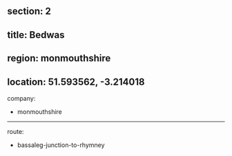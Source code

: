 section: 2
----
title: Bedwas
----
region: monmouthshire
----
location: 51.593562, -3.214018
----
company:
- monmouthshire
----
route:
- bassaleg-junction-to-rhymney
